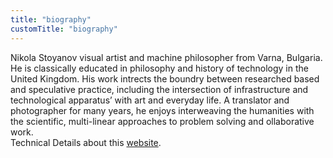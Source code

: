 ```yaml
---
title: "biography"
customTitle: "biography"
---
```


Nikola Stoyanov visual artist and machine philosopher from Varna, Bulgaria. He is classically educated in philosophy and history of technology in the United Kingdom. His work intrects the boundry between researched based and speculative practice, including the intersection of infrastructure and technological apparatus’ with art and everyday life. A translator and photographer for many years, he enjoys interweaving the humanities with the scientific, multi-linear approaches to problem solving and ollaborative work.
<br>
Technical Details about this [website](/tech-spec).
